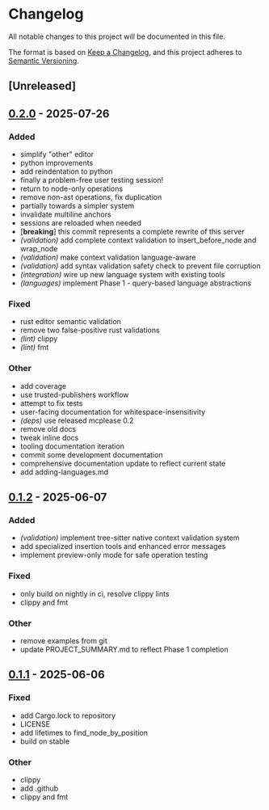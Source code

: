 # Changelog

All notable changes to this project will be documented in this file.

The format is based on [Keep a Changelog](https://keepachangelog.com/en/1.0.0/),
and this project adheres to [Semantic Versioning](https://semver.org/spec/v2.0.0.html).

## [Unreleased]

## [0.2.0](https://github.com/jbr/semantic-edit-mcp/compare/v0.1.2...v0.2.0) - 2025-07-26

### Added

- simplify "other" editor
- python improvements
- add reindentation to python
- finally a problem-free user testing session!
- return to node-only operations
- remove non-ast operations, fix duplication
- partially towards a simpler system
- invalidate multiline anchors
- sessions are reloaded when needed
- [**breaking**] this commit represents a complete rewrite of this server
- *(validation)* add complete context validation to insert_before_node and wrap_node
- *(validation)* make context validation language-aware
- *(validation)* add syntax validation safety check to prevent file corruption
- *(integration)* wire up new language system with existing tools
- *(languages)* implement Phase 1 - query-based language abstractions

### Fixed

- rust editor semantic validation
- remove two false-positive rust validations
- *(lint)* clippy
- *(lint)* fmt

### Other

- add coverage
- use trusted-publishers workflow
- attempt to fix tests
- user-facing documentation for whitespace-insensitivity
- *(deps)* use released mcplease 0.2
- remove old docs
- tweak inline docs
- tooling documentation iteration
- commit some development documentation
- comprehensive documentation update to reflect current state
- add adding-languages.md

## [0.1.2](https://github.com/jbr/semantic-edit-mcp/compare/v0.1.1...v0.1.2) - 2025-06-07

### Added

- *(validation)* implement tree-sitter native context validation system
- add specialized insertion tools and enhanced error messages
- implement preview-only mode for safe operation testing

### Fixed

- only build on nightly in ci, resolve clippy lints
- clippy and fmt

### Other

- remove examples from git
- update PROJECT_SUMMARY.md to reflect Phase 1 completion

## [0.1.1](https://github.com/jbr/semantic-edit-mcp/compare/v0.1.0...v0.1.1) - 2025-06-06

### Fixed

- add Cargo.lock to repository
- LICENSE
- add lifetimes to find_node_by_position
- build on stable

### Other

- clippy
- add .github
- clippy and fmt
